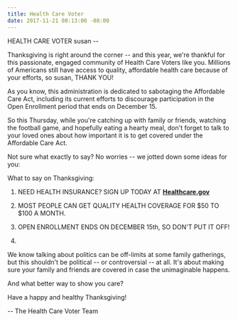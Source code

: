 ```yaml
---
title: Health Care Voter
date: 2017-11-21 08:13:00 -08:00
---
```


HEALTH CARE VOTER
susan --

Thanksgiving is right around the corner -- and this year, we're thankful for this passionate, engaged community of Health Care Voters like you. Millions of Americans still have access to quality, affordable health care because of your efforts, so susan, THANK YOU!

As you know, this administration is dedicated to sabotaging the Affordable Care Act, including its current efforts to discourage participation in the Open Enrollment period that ends on December 15.

So this Thursday, while you're catching up with family or friends, watching the football game, and hopefully eating a hearty meal, don't forget to talk to your loved ones about how important it is to get covered under the Affordable Care Act.

Not sure what exactly to say? No worries -- we jotted down some ideas for you:

What to say on Thanksgiving:

1.  NEED HEALTH INSURANCE?  SIGN UP TODAY AT [**Healthcare.gov**](https://www.healthcare.gov/)

2.  MOST PEOPLE CAN GET QUALITY HEALTH COVERAGE FOR $50 TO $100 A MONTH.

3.  OPEN ENROLLMENT ENDS ON DECEMBER 15th, SO DON'T PUT IT OFF!

4.  




We know talking about politics can be off-limits at some family gatherings, but this shouldn't be political -- or controversial -- at all. It's about making sure your family and friends are covered in case the unimaginable happens.

And what better way to show you care?

Have a happy and healthy Thanksgiving!

-- The Health Care Voter Team